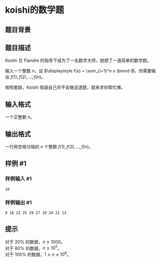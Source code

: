 # koishi的数学题

## 题目背景



## 题目描述

Koishi 在 Flandre 的指导下成为了一名数学大师，她想了一道简单的数学题。

输入一个整数 $n$，设 $\displaystyle f(x) = \sum_{i=1}^n x \bmod i$，你需要输出 $f(1), f(2), \ldots , f(n)$。

按照套路，Koishi 假装自己并不会做这道题，就来求你帮忙辣。

## 输入格式

一个正整数 $n$。


## 输出格式

一行用空格分隔的 $n$ 个整数 $f(1), f(2), \ldots , f(n)$。


## 样例 #1

### 样例输入 #1
```
10
```

### 样例输出 #1

```
9 16 22 25 29 27 29 24 21 13
```

## 提示

对于 $20\%$ 的数据，$n \le 1000$。  
对于 $60\%$ 的数据，$n \le 10^5$。  
对于 $100\%$ 的数据，$1 \le n \le 10^6$。

